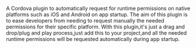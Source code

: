 A Cordova plugin to automatically request for runtime permissions on native platforms such as iOS and Android on app startup.
The aim of this plugin is to ease developers from needing to request manually the needed permissions for their specific platform.
With this plugin,it's just a drag and drop/plug and play process,just add this to your project,and all the needed runtime permissions will be requested automatically during app startup.
